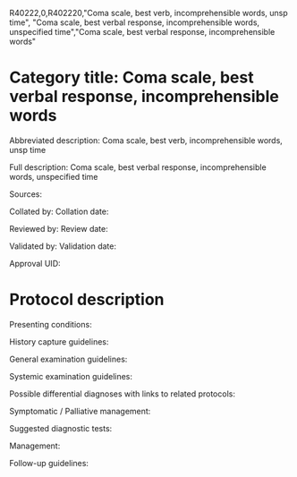 R40222,0,R402220,"Coma scale, best verb, incomprehensible words, unsp time", "Coma scale, best verbal response, incomprehensible words, unspecified time","Coma scale, best verbal response, incomprehensible words"
# Category title: Coma scale, best verbal response, incomprehensible words

Abbreviated description: Coma scale, best verb, incomprehensible words, unsp time

Full description: Coma scale, best verbal response, incomprehensible words, unspecified time

Sources:

Collated by:
Collation date:

Reviewed by:
Review date:

Validated by:
Validation date:

Approval UID:

# Protocol description

Presenting conditions:

History capture guidelines:

General examination guidelines:

Systemic examination guidelines:

Possible differential diagnoses with links to related protocols:

Symptomatic / Palliative management:

Suggested diagnostic tests:

Management:

Follow-up guidelines:
